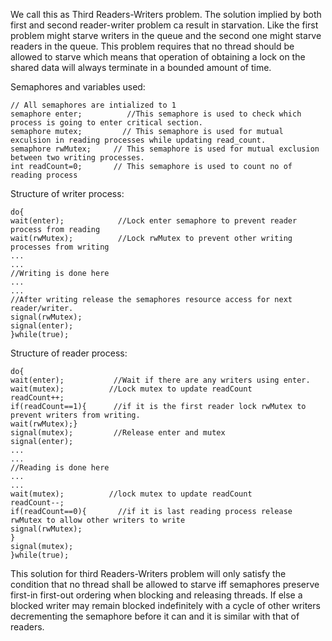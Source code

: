 We call this as Third Readers-Writers problem. The solution implied by both first and second reader-writer problem ca result in starvation. Like the first problem might starve writers in the queue and the second one might starve readers in the queue. This problem requires that no thread should be allowed to starve which means that operation of obtaining a lock on the shared data will always terminate in a bounded amount of time.

Semaphores and variables used:
```
// All semaphores are intialized to 1
semaphore enter;          //This semaphore is used to check which process is going to enter critical section.
semaphore mutex;         // This semaphore is used for mutual exculsion in reading processes while updating read_count.
semaphore rwMutex;     // This semaphore is used for mutual exclusion between two writing processes.
int readCount=0;       // This semaphore is used to count no of reading process

```
Structure of writer process:
```
do{
wait(enter);            //Lock enter semaphore to prevent reader process from reading
wait(rwMutex);          //Lock rwMutex to prevent other writing processes from writing
... 
...
//Writing is done here
...
...
//After writing release the semaphores resource access for next reader/writer.
signal(rwMutex);
signal(enter);
}while(true);
```
Structure of reader process:
```
do{
wait(enter);           //Wait if there are any writers using enter. 
wait(mutex);          //Lock mutex to update readCount 
readCount++;
if(readCount==1){      //if it is the first reader lock rwMutex to prevent writers from writing.
wait(rwMutex);}
signal(mutex);         //Release enter and mutex 
signal(enter);
...
...
//Reading is done here
...
...
wait(mutex);          //lock mutex to update readCount
readCount--;
if(readCount==0){       //if it is last reading process release rwMutex to allow other writers to write
signal(rwMutex);
}
signal(mutex);
}while(true);
```
 This solution for third Readers-Writers problem will only satisfy the condition that no thread shall be allowed to starve iff semaphores preserve first-in first-out ordering when blocking and releasing threads. If else a blocked writer may remain blocked indefinitely with a cycle of other writers decrementing the semaphore before it can and it is similar with that of readers.


